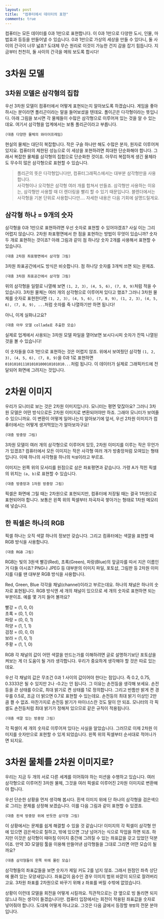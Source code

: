 ```yaml
---
layout: post
title:  "컴퓨터에서 데이터의 표현"
comments: true
---
```



컴퓨터는 모든 데이터를 0과 1만으로 표현합니다.
이 0과 1만으로 다양한 도시, 인물, 마법효과 등등을 만들어낼 수 있습니다.
0과 1만으로 가상의 세상을 만들 수 있다니, 둘 사이의 간극이 너무 넓죠?
도대체 무슨 원리로 이것이 가능한 건지 감을 잡기 힘듭니다.
지금부터 천천히, 둘 사이의 간극을 메워 보도록 합시다!


# 3차원 모델

## 3차원 모델은 삼각형의 집합

우선 3차원 모델이 컴퓨터에서 어떻게 표현되는지 알아보도록 하겠습니다.
게임을 좋아하시는 분이라면 폴리곤이라는 말을 들어보셨을 텐데요.
폴이곤은 다각형이라는 뜻입니다.
아래 그림을 보시면 각 물체들이 수많은 삼각형으로 이루어져 있는 것을 알 수 있는데요.
여기서 삼각형을 업계에서는 보통 폴리곤이라고 부릅니다.

`(대충 다양한 물체의 와이어프레임)`

현실의 물체는 대단히 복잡합니다.
작은 구슬 하나만 해도 수많은 분자, 원자로 이루어져 있지요.
컴퓨터의 제한된 성능으로 이 세상을 포현하려면 최대한 단순화해야 합니다.
그래서 복잡한 물체를 삼각형의 집합으로 단순화한 것이죠.
아무리 복잡하게 생긴 물체라도 무수히 많은 삼각형으로 표현할 수 있습니다.

>폴리곤의 뜻은 다각형입니다만, 컴퓨터그래픽스에서는 대부분 삼각형만을 사용합니다.  
사각형이나 오각형은 삼각형 여러 개를 합쳐서 만들죠.
삼각형만 사용하는 이유는, 삼각형만 사용할 때 더 렌더링을 빨리 할 수 있기 때문입니다.
블렌더에서는 사각형을 기본 단위로 사용합니다만….
자세한 내용은 다음 기회에 설명드릴게요.

## 삼각형 하나 = 9개의 숫자

삼각형을 0과 1만으로 표현하려면 우선 숫자로 표현할 수 있어야겠죠?
사실 이는 그리 어렵지 않습니다.
2차원 좌표평면에서 한 점을 표현하는 방법이 무엇이 있습니까?
숫자 두 개로 표현하는 것이죠?
아래 그림과 같이 점 하나당 숫자 2개를 사용해서 표현할 수 있습니다.

`(대충 2차원 좌표평면에서 삼각형 그림)`

3차원 좌표공간에서도 방식은 비슷합니다.
점 하나당 숫자를 3개씩 쓰면 되는 문제죠.

`(대충 3차원 좌표공간에서 삼각형 그림)`

위의 삼각형을 일렬로 나열해 보면 `(1, 2, 3), (4, 5, 6), (7, 8, 9)`처럼 적을 수 있습니다.
3차원 물체는 여러 개의 삼각형으로 이루어져 있다고 했죠?
그러니 3차원 물체를 숫자로 표현한다면 `(1, 2, 3), (4, 5, 6), (7, 8, 9), (1, 2, 3), (4, 5, 6), (7, 8, 9), ...`처럼 숫자를 죽 나열하기만 하면 됩니다!

아니, 이게 실화냐고요?

`(대충 아무 모델 collada로 추출한 모습)`

실제로 업계에서 사용되는 3차원 모델 파일을 열어보면 보시다시피 숫자가 잔뜩 나열된 것을 볼 수 있습니다!

이 숫자들을 0과 1만으로 표현하는 것은 어렵지 않죠.
위에서 보여줬던 삼각형 `(1, 2, 3), (4, 5, 6), (7, 8, 9)`을 0과 1로 표현하면 `010101011101010100010101010...`처럼 됩니다.
이 데이터가 실제로 그래픽카드에 전달되어 화면에 그려지는 것입니다.


# 2차원 이미지

우리가 모니터로 보는 것은 2차원 이미지입니다.
모니터는 평면 맞잖아요?
그러니 3차원 모델은 어떤 방식으로든 2차원 이미지로 변환되어야만 하죠.
그래야 모니터가 보여줄 수 있으니까요.
이 변환이 어떻게 일어나는지 알아보기에 앞서, 우선 2차원 이미지가 컴퓨터에서는 어떻게 생겨먹었는가 알아보자구요!

`(대충 방충망 그림)`

3차원 모델이 여러 개의 삼각형으로 이루어져 있듯, 2차원 이미지를 이루는 작은 무언가가 있겠죠?
컴퓨터에서 모든 이미지는 작은 사각형 여러 개가 방충망처럼 모여있는 형태입니다.
이때 하나의 사각형을 하나의 `픽셀`이라고 부르죠.

이미지는 왼쪽 위의 모서리를 원점으로 삼은 좌표평면과 같습니다.
가령 A가 적힌 픽셀의 위치는 `(a, b)`로 표현할 수 있습니다.

`(대충 방충망과 1차원 방충망 그림)`

픽셀은 화면에 그릴 때는 2차원으로 표현되지만, 컴퓨터에 저장될 때는 결국 1차원으로 표현되어야 합니다.
보통은 왼쪽 위의 픽셀부터 차곡차곡 쌓아가는 형태로 1차원 메모리에 넣습니다.

## 한 픽셀은 하나의 RGB

픽셀 하나는 오직 색깔 하나의 정보만 갖습니다.
그리고 컴퓨터에는 색깔을 표현할 때 RGB 방식을 사용합니다.

`(대충 RGB 그림)`

RGB는 빛의 3원색 빨강(Red), 초록(Green), 파랑(Blue)의 앞글자를 따서 지은 이름인 거 다들 아시죠?
PNG나 JPEG 등 대부분의 이미지 파일, 포토샵, 그림판 등 2차원 이미지를 다룰 땐 대부분 RGB 방식을 사용합니다.

Red, Green, Blue 각각을 채널(channel)이라고 부르는데요.
하나의 채널은 하나의 숫자로 표현됩니다.
RGB 방식엔 세 개의 채널이 있으므로 세 개의 숫자로 표현하면 되는 부분이죠.
예를 몇 가지 들어 볼까요?

빨강 = (1, 0, 0)  
초록 = (0, 1, 0)  
파랑 = (0, 0, 1)  
하양 = (1, 1, 1)  
검정 = (0, 0, 0)  
보라 = (1, 0, 1)  
주황 = (1, 1, 0)  

RGB 각 채널의 값이 어떤 색깔을 만드는가를 이해하려면 글로 설명하기보단 포토샵을 켜보는 게 더 도움이 될 거라 생각합니다.
우리가 중요하게 생각해야 할 것은 따로 있는데요.

우선 각 채널의 값은 무조건 0과 1 사이의 값이어야 한다는 점입니다. 즉 0.2, 0.75, 0.3333은 될 수 있지만 2나 -0.2는 안 됩니다.
그 이유는 손전등을 생각해 보세요.
손전등을 끈 상태를 0으로, 최대 밝기로 켠 상태를 1로 정의합니다.
그리고 반틈만 밝게 켠 경우를 0.5로, 조금 더 밝으면 0.7로 표현할 수 있는데요.
손전등의 최대 밝기 이상인 2만큼 켤 수 없죠.
마찬가지로 손전등 밝기가 마이너스란 것도 말이 안 되죠.
모니터의 각 픽셀도 손전등처럼 최대 밝기가 정해져 있으므로 같은 규칙이 적용됩니다.

`(대충 색깔 있는 방충망 그림)`

각 픽셀이 세 개의 숫자로 이루어져 있다는 사실을 알았습니다.
그러므로 이제 2차원 이미지를 숫자만으로 포현할 수 있게 되었습니다.
왼쪽 위의 픽셀부터 순서대로 적어나가면 되지요.


# 3차원 물체를 2차원 이미지로?

우리는 지금 두 개의 서로 다른 세계를 이어줘야 하는 미션을 수행하고 있습니다.
여러 삼각형으로 이루어진 3차원 물체, 그것을 여러 픽셀로 이루어진 2차원 이미지로 변환해야 합니다.

우선 단순한 상황을 먼저 생각해 봅시다.
흰색 이미지 위에 단 하나의 삼각형을 검은색으로 그리는 문제를 상정해 보겠습니다.
이를 다음 그림과 같이 표현할 수 있겠죠.

`(대충 흰색 방충망 위에 반듯한 삼각형 그림)`

이 상황에서는 문제를 쉽게 해결할 수 있을 것 같습니다!
이미지의 각 픽셀이 삼각형 안에 있으면 검은색으로 칠하고, 밖에 있으면 그냥 넘어가는 식으로 작업을 하면 되죠.
하지만 이것은 삼각형이 때마침 이미지 중간에 그려질 수 있는 좌표값을 갖고 있었던 덕분이죠.
만약 3D 모델링 툴을 이용해 만들어낸 삼각형들을 그대로 그리면 어떤 모습이 될까요?

`(대충 삼각형들이 왼쪽 위에 몰린 모습)`

삼각형들의 좌표값들을 보면 숫자가 제일 커도 2를 넘지 않죠.
그래서 원점인 좌측 상단에 몰려 있는 모양새입니다.
좌표값이 음수인 경우 이미지 범위 바깥이 되므로 잘려버리고요.
3차원 좌표를 2차원으로 바꾸기 위해 z 좌표를 버릴 수밖에 없었습니다.

상황이 이런데 모델을 회전을 어떻게 시킬까요.
직관적으로는 걍 옆으로 빙 돌리면 되지 않느냐 하는 생각이 들겠습니다만.
컴퓨터 입장에서는 회전이 적용된 좌표값을 숫자로 넣어줘야 합니다.
도대체 어떻게 하냐고요.
그것은 다음 글에서 등장할 `행렬`의 전문 분야입니다.

